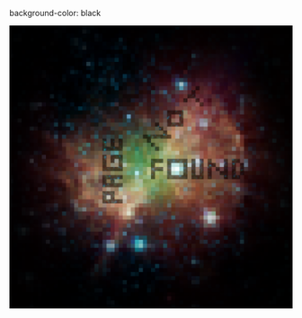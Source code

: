 background-color: black  

[![Go home, you're lost...|width:500px,class:image_center](/assets/404.png)](/)
